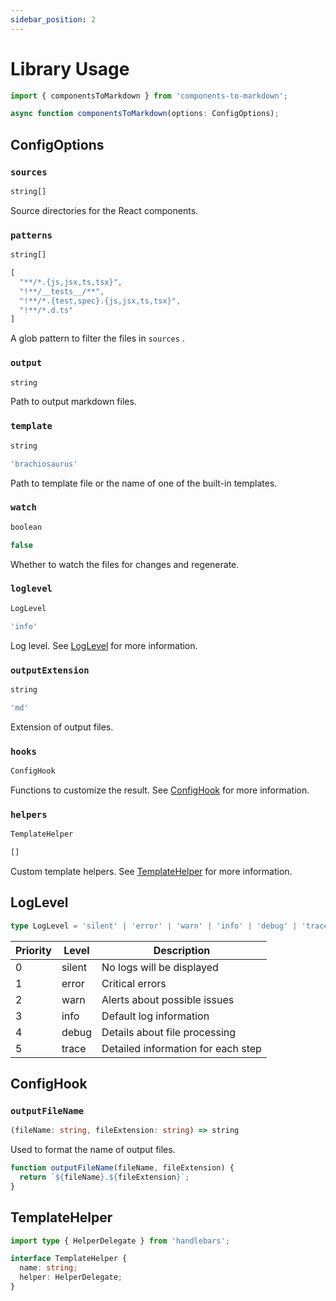 ```yaml
---
sidebar_position: 2
---
```


# Library Usage

```ts title="Import"
import { componentsToMarkdown } from 'components-to-markdown';
```

```ts title="Main function"
async function componentsToMarkdown(options: ConfigOptions);
```

## ConfigOptions

### `sources`

```ts title="Type"
string[]
```

Source directories for the React components.

### `patterns`

```ts title="Type"
string[]
```

```ts title="Default"
[
  "**/*.{js,jsx,ts,tsx}",
  "!**/__tests__/**",
  "!**/*.{test,spec}.{js,jsx,ts,tsx}",
  "!**/*.d.ts"
]
```

A glob pattern to filter the files in `sources` .

### `output`

```ts title="Type"
string
```

Path to output markdown files.

### `template`

```ts title="Type"
string
```

```ts title="Default"
'brachiosaurus'
```

Path to template file or the name of one of the built-in templates.

### `watch`

```ts title="Type"
boolean
```

```ts title="Default"
false
```

Whether to watch the files for changes and regenerate.

### `loglevel`

```ts title="Type"
LogLevel
```

```ts title="Default"
'info'
```

Log level. See [LogLevel](#loglevel-1) for more information.

### `outputExtension`

```ts title="Type"
string
```

```ts title="Default"
'md'
```

Extension of output files.

### `hooks`

```ts title="Type"
ConfigHook
```

Functions to customize the result. See [ConfigHook](#confighook) for more information.

### `helpers`

```ts title="Type"
TemplateHelper
```

```ts title="Default"
[]
```

Custom template helpers. See [TemplateHelper](#templatehelper) for more information.

## LogLevel

```ts
type LogLevel = 'silent' | 'error' | 'warn' | 'info' | 'debug' | 'trace';
```

| Priority | Level  | Description                        |
| -------- | ------ | ---------------------------------- |
| 0        | silent | No logs will be displayed          |
| 1        | error  | Critical errors                    |
| 2        | warn   | Alerts about possible issues       |
| 3        | info   | Default log information            |
| 4        | debug  | Details about file processing      |
| 5        | trace  | Detailed information for each step |

## ConfigHook

### `outputFileName`

```ts
(fileName: string, fileExtension: string) => string
```

Used to format the name of output files.

```js title="Example"
function outputFileName(fileName, fileExtension) {
  return `${fileName}.${fileExtension}`;
}
```

## TemplateHelper

```ts
import type { HelperDelegate } from 'handlebars';

interface TemplateHelper {
  name: string;
  helper: HelperDelegate;
}
```
